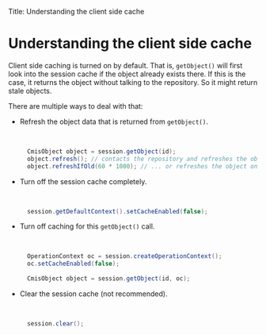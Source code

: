 Title: Understanding the client side cache

# Understanding the client side cache

Client side caching is turned on by default. That is, `getObject()` will
first look into the session cache if the object already exists there. If
this is the case, it returns the object without talking to the repository.
So it might return stale objects.  

There are multiple ways to deal with that:

* Refresh the object data that is returned from `getObject()`.

  &nbsp;

  ```java
    CmisObject object = session.getObject(id);
    object.refresh(); // contacts the repository and refreshes the object
    object.refreshIfOld(60 * 1000); // ... or refreshes the object only if the data is older than a minute
  ```

* Turn off the session cache completely.

  &nbsp;

  ```java
    session.getDefaultContext().setCacheEnabled(false);
  ```

* Turn off caching for this `getObject()` call.

  &nbsp;

  ```java
    OperationContext oc = session.createOperationContext();
    oc.setCacheEnabled(false);
    
    CmisObject object = session.getObject(id, oc);
  ```

* Clear the session cache (not recommended).

  &nbsp;

  ```java
    session.clear();
  ```

